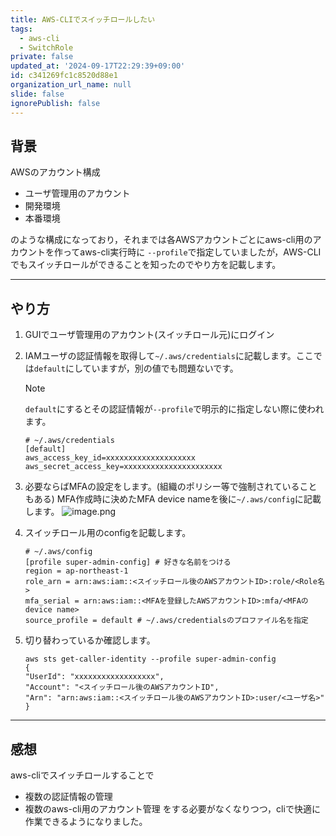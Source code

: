 ```yaml
---
title: AWS-CLIでスイッチロールしたい
tags:
  - aws-cli
  - SwitchRole
private: false
updated_at: '2024-09-17T22:29:39+09:00'
id: c341269fc1c8520d88e1
organization_url_name: null
slide: false
ignorePublish: false
---
```

## 背景
AWSのアカウント構成

- ユーザ管理用のアカウント
- 開発環境
- 本番環境

のような構成になっており，それまでは各AWSアカウントごとにaws-cli用のアカウントを作ってaws-cli実行時に `--profile`で指定していましたが，AWS-CLIでもスイッチロールができることを知ったのでやり方を記載します。

---

## やり方

1. GUIでユーザ管理用のアカウント(スイッチロール元)にログイン
2. IAMユーザの認証情報を取得して`~/.aws/credentials`に記載します。ここでは`default`にしていますが，別の値でも問題ないです。
    > [!NOTE]
    > `default`にするとその認証情報が`--profile`で明示的に指定しない際に使われます。

    ```
    # ~/.aws/credentials
    [default]
    aws_access_key_id=xxxxxxxxxxxxxxxxxxxx
    aws_secret_access_key=xxxxxxxxxxxxxxxxxxxxxx
    ```
3. 必要ならばMFAの設定をします。(組織のポリシー等で強制されていることもある)
    MFA作成時に決めたMFA device nameを後に`~/.aws/config`に記載します。
    ![image.png](https://qiita-image-store.s3.ap-northeast-1.amazonaws.com/0/3718390/5d90c8a7-9271-c854-280d-39b1bb3ad302.png)
4. スイッチロール用のconfigを記載します。

    ```
    # ~/.aws/config
    [profile super-admin-config] # 好きな名前をつける
    region = ap-northeast-1
    role_arn = arn:aws:iam::<スイッチロール後のAWSアカウントID>:role/<Role名>
    mfa_serial = arn:aws:iam::<MFAを登録したAWSアカウントID>:mfa/<MFAのdevice name>
    source_profile = default # ~/.aws/credentialsのプロファイル名を指定
    ```
5. 切り替わっているか確認します。

    ```shell
    aws sts get-caller-identity --profile super-admin-config
    {
    "UserId": "xxxxxxxxxxxxxxxxxx",
    "Account": "<スイッチロール後のAWSアカウントID",
    "Arn": "arn:aws:iam::<スイッチロール後のAWSアカウントID>:user/<ユーザ名>"
    }
    ```
---

## 感想

aws-cliでスイッチロールすることで
- 複数の認証情報の管理
- 複数のaws-cli用のアカウント管理
をする必要がなくなりつつ，cliで快適に作業できるようになりました。
